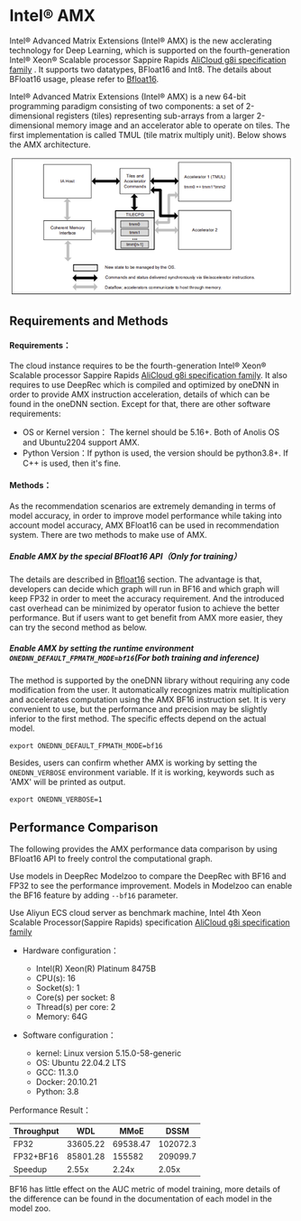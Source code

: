 # Intel® AMX

Intel® Advanced Matrix Extensions (Intel® AMX) is the new acclerating technology for Deep Learning, which is supported on the fourth-generation Intel® Xeon® Scalable processor Sappire Rapids [AliCloud g8i specification family](https://help.aliyun.com/document_detail/25378.html#g8i) . It supports two datatypes, BFloat16 and Int8. The details about BFloat16 usage, please refer to [Bfloat16](BFloat16.md).

Intel® Advanced Matrix Extensions (Intel® AMX) is a new 64-bit programming paradigm consisting of two components: a set of 2-dimensional registers (tiles) representing sub-arrays from a larger 2-dimensional memory image and an accelerator able to operate on tiles. The first implementation is called TMUL (tile matrix multiply unit). Below shows the AMX architecture. 

![img_1.png](../docs_zh/oneDNN/AMX-Arch.png)

## Requirements and Methods

#### Requirements：
The cloud instance requires to be the fourth-generation Intel® Xeon® Scalable processor Sappire Rapids [AliCloud g8i specification family](https://help.aliyun.com/document_detail/25378.html#g8i). It also requires to use DeepRec which is compiled and optimized by oneDNN in order to provide AMX instruction acceleration, details of which can be found in the oneDNN section. Except for that, there are other software requirements:
- OS or Kernel version： The kernel should be 5.16+. Both of Anolis OS and Ubuntu2204 support AMX.
- Python Version：If python is used, the version should be python3.8+. If C++ is used, then it's fine. 

#### Methods：
As the recommendation scenarios are extremely demanding in terms of model accuracy, in order to improve model performance while taking into account model accuracy, AMX BFloat16 can be used in recommendation system. There are two methods to make use of AMX. 

##### Enable AMX by the special BFloat16 API（Only for training）
The details are described in [Bfloat16](BFloat16.md) section. The advantage is that, developers can decide which graph will run in BF16 and which graph will keep FP32 in order to meet the accuracy requirement. And the introduced cast overhead can be minimized by operator fusion to achieve the better performance. But if users want to get benefit from AMX more easier, they can try the second method as below.

##### Enable AMX by setting the runtime environment `ONEDNN_DEFAULT_FPMATH_MODE=bf16`(For both training and inference)
The method is supported by the oneDNN library without requiring any code modification from the user. It automatically recognizes matrix multiplication and accelerates computation using the AMX BF16 instruction set. It is very convenient to use, but the performance and precision may be slightly inferior to the first method. The specific effects depend on the actual model.
```
export ONEDNN_DEFAULT_FPMATH_MODE=bf16
```

Besides, users can confirm whether AMX is working by setting the `ONEDNN_VERBOSE` environment variable. If it is working, keywords such as 'AMX' will be printed as output.
```
export ONEDNN_VERBOSE=1
```
## Performance Comparison

The following provides the AMX performance data comparison by using BFloat16 API to freely control the computational graph.

Use models in DeepRec Modelzoo to compare the DeepRec with BF16 and FP32 to see the performance improvement. Models in Modelzoo can enable the BF16 feature by adding `--bf16` parameter.

Use Aliyun ECS cloud server as benchmark machine, Intel 4th Xeon Scalable Processor(Sappire Rapids) specification [AliCloud g8i specification family](https://help.aliyun.com/document_detail/25378.html#g8i)

- Hardware configuration：
  - Intel(R) Xeon(R) Platinum 8475B
  - CPU(s): 16
  - Socket(s): 1
  - Core(s) per socket: 8
  - Thread(s) per core: 2
  - Memory: 64G
  

- Software configuration：
  - kernel: Linux version 5.15.0-58-generic 
  - OS: Ubuntu 22.04.2 LTS
  - GCC: 11.3.0
  - Docker: 20.10.21
  - Python: 3.8

Performance Result：

| **Throughput** | **WDL**  | **MMoE** | **DSSM**  |
|----------------|----------|------------|-----------|
| FP32           | 33605.22 | 69538.47    | 102072.3 |
| FP32+BF16      | 85801.28  | 155582   | 209099.7 |
| Speedup        | 2.55x    | 2.24x      | 2.05x     |

BF16 has little effect on the AUC metric of model training, more details of the difference can be found in the documentation of each model in the model zoo.

